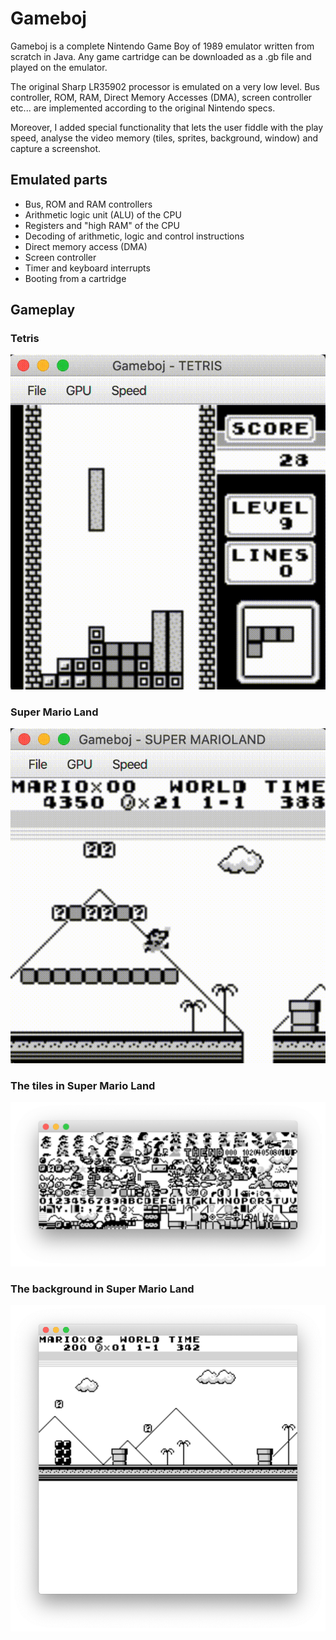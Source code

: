# Gameboj

Gameboj is a complete Nintendo Game Boy of 1989 emulator written from scratch in Java.
Any game cartridge can be downloaded as a .gb file and played on the emulator. 

The original Sharp LR35902 processor is emulated on a very low level. Bus controller, ROM, RAM,
Direct Memory Accesses (DMA), screen controller etc... are implemented according to the
original Nintendo specs. 

Moreover, I added special functionality that lets the user fiddle 
with the play speed, analyse the video memory (tiles, sprites, background, window) and capture 
a screenshot.

## Emulated parts

* Bus, ROM and RAM controllers
* Arithmetic logic unit (ALU) of the CPU
* Registers and "high RAM" of the CPU
* Decoding of arithmetic, logic and control instructions
* Direct memory access (DMA)
* Screen controller
* Timer and keyboard interrupts
* Booting from a cartridge

## Gameplay
### Tetris
![tetris](tetris.gif "Tetris")
### Super Mario Land
![mario](mario.gif "Mario")
### The tiles in Super Mario Land
![tiles](tiles.png "Tiles")
### The background in Super Mario Land
![background](background.png "Background")
